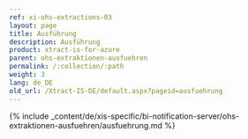 ```yaml
---
ref: xi-ohs-extractions-03
layout: page
title: Ausführung
description: Ausführung
product: xtract-is-for-azure
parent: ohs-extraktionen-ausfuehren
permalink: /:collection/:path
weight: 3
lang: de_DE
old_url: /Xtract-IS-DE/default.aspx?pageid=ausfuehrung
---
```

{% include _content/de/xis-specific/bi-notification-server/ohs-extraktionen-ausfuehren/ausfuehrung.md %}
